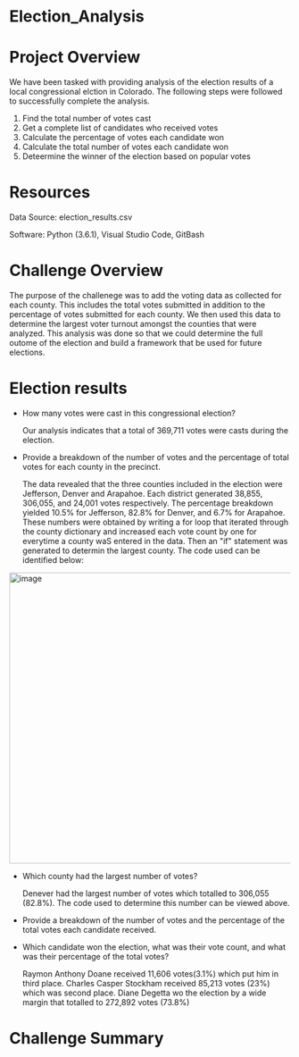 # Election_Analysis

# Project Overview
We have been tasked with providing analysis of the election results of a local congressional elction in Colorado. The following steps were followed to successfully complete the analysis.

1. Find the total number of votes cast
2. Get a complete list of candidates who received votes
3. Calculate the percentage of votes each candidate won
4. Calculate the total number of votes each candidate won
5. Deteermine the winner of the election based on popular votes

# Resources
Data Source: election_results.csv

Software: Python (3.6.1), Visual Studio Code, GitBash

# Challenge Overview
The purpose of the challenege was to add the voting data as collected for each county. This includes the total votes submitted in addition to the percentage of votes submitted for each county. We then used this data to determine the largest voter turnout amongst the counties that were analyzed. This analysis was done so that we could determine the full outome of the election and build a framework that be used for future elections.

# Election results
- How many votes were cast in this congressional election?
  
  Our analysis indicates that a total of 369,711 votes were casts during the election.  

- Provide a breakdown of the number of votes and the percentage of total votes for each county in the precinct.

  The data revealed that the three counties included in the election were Jefferson, Denver and Arapahoe. Each district generated 38,855, 306,055, and 24,001 votes   respectively. The percentage breakdown yielded 10.5% for Jefferson, 82.8% for Denver, and 6.7% for Arapahoe. These numbers were obtained by writing a for loop   that iterated through the county dictionary and increased each vote count by one for everytime a county waS entered in the data. Then an "if" statement was generated to determin the largest county. The code used can be identified below:
<img width="521" alt="image" src="https://user-images.githubusercontent.com/107585908/177059407-f6b07734-241b-48e2-9128-54cb820f0c8f.png">
 
- Which county had the largest number of votes?
  
  Denever had the largest number of votes which totalled to 306,055 (82.8%). The code used to determine this number can be viewed above.
  
- Provide a breakdown of the number of votes and the percentage of the total votes each candidate received. 
- Which candidate won the election, what was their vote     count, and what was their percentage of the total votes?

  Raymon Anthony Doane received 11,606 votes(3.1%) which put him in third place. Charles Casper Stockham received 85,213 votes (23%) which was second place. Diane Degetta wo the election by  a wide  margin that totalled to 272,892 votes (73.8%)

# Challenge Summary
